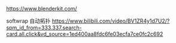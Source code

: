 https://www.blenderkit.com/

softwrap 自动拓扑
https://www.bilibili.com/video/BV1ZR4y1d7U2/?spm_id_from=333.337.search-card.all.click&vd_source=1ed400aa8fdc6fe03ecfa7ce0fc2c692
